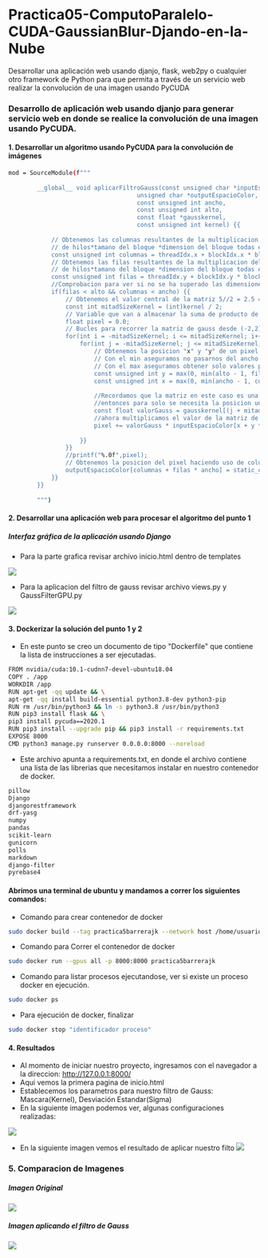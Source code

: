# Practica05-ComputoParalelo-CUDA-GaussianBlur-Djando-en-la-Nube
Desarrollar una aplicación web usando djanjo, flask, web2py o  cualquier otro framework de Python para que permita a través de  un servicio web realizar la convolución de una imagen usando  PyCUDA

### Desarrollo de aplicación web usando djanjo para generar servicio web en donde se realice la convolución de una imagen usando PyCUDA.
#### 1. Desarrollar un algoritmo usando PyCUDA para la convolución de imágenes
```sh
mod = SourceModule(f""" 
        
        __global__ void aplicarFiltroGauss(const unsigned char *inputEspacioColor, 
                                    unsigned char *outputEspacioColor, 
                                    const unsigned int ancho, 
                                    const unsigned int alto, 
                                    const float *gausskernel, 
                                    const unsigned int kernel) {{
    
            // Obtenemos las columnas resultantes de la multiplicacion del numero
            // de hilos*tamano del bloque *dimension del bloque todas en el espacio de X
            const unsigned int columnas = threadIdx.x + blockIdx.x * blockDim.x;
            // Obtenemos las filas resultantes de la multiplicacion del numero
            // de hilos*tamano del bloque *dimension del bloque todas en el espacio de Y
            const unsigned int filas = threadIdx.y + blockIdx.y * blockDim.y;
            //Comprobacion para ver si no se ha superado las dimensiones de la imagen 
            if(filas < alto && columnas < ancho) {{
                // Obtenemos el valor central de la matriz 5//2 = 2.5 = 2 #
                const int mitadSizeKernel = (int)kernel / 2;
                // Variable que van a almacenar la suma de producto de los canales rgb por cada valor de la matriz de gauss
                float pixel = 0.0;
                // Bucles para recorrer la matriz de gauss desde (-2,2]#
                for(int i = -mitadSizeKernel; i <= mitadSizeKernel; i++) {{
                    for(int j = -mitadSizeKernel; j <= mitadSizeKernel; j++) {{
                        // Obtenemos la posicion "x" y "y" de un pixel en especifico para manipularlo. #
                        // Con el min aseguramos no pasarnos del ancho o alto de la imagen #
                        // Con el max aseguramos obtener solo valores positivos y no se problemas con la dimension de la imagen
                        const unsigned int y = max(0, min(alto - 1, filas + i));
                        const unsigned int x = max(0, min(ancho - 1, columnas + j));
                    
                        //Recordamos que la matriz en este caso es una lista no una matriz seguida por lenguaje C
                        //entonces para solo se necesita la posicion una posicion para el kernel que buscamos.
                        const float valorGauss = gausskernel[(j + mitadSizeKernel) + (i + mitadSizeKernel) * kernel];
                        //ahora multiplicamos el valor de la matriz de gauss por el pixel en la posicion x,y 
                        pixel += valorGauss * inputEspacioColor[x + y * ancho];
                    
                    }}
                }}
                //printf("%.0f",pixel);
                // Obtenemos la posicion del pixel haciendo uso de columnas, filas y ancho, luego asignamos el valor del pixel modificado.
                outputEspacioColor[columnas + filas * ancho] = static_cast<unsigned char>(pixel);
            }}
        }}
        
        """)
```

#### 2. Desarrollar una aplicación web para procesar el algoritmo del punto 1

##### Interfaz gráfica de la aplicación usando Django

- Para la parte grafica revisar archivo inicio.html dentro de templates

![](/Resultados/interfazgrafica.png)

- Para la aplicacion del filtro de gauss revisar archivo views.py y GaussFilterGPU.py

![](/Resultados/predecir-imagen.jpg)

#### 3. Dockerizar la solución del punto 1 y 2

- En este punto se creo un documento de tipo "Dockerfile" que contiene la lista de instrucciones a ser ejecutadas. 

```sh
FROM nvidia/cuda:10.1-cudnn7-devel-ubuntu18.04
COPY . /app
WORKDIR /app
RUN apt-get -qq update && \
apt-get -qq install build-essential python3.8-dev python3-pip 
RUN rm /usr/bin/python3 && ln -s python3.8 /usr/bin/python3
RUN pip3 install flask && \
pip3 install pycuda==2020.1
RUN pip3 install --upgrade pip && pip3 install -r requirements.txt
EXPOSE 8000
CMD python3 manage.py runserver 0.0.0.0:8000 --noreload
```
- Este archivo apunta a requirements.txt, en donde el archivo contiene una lista de las librerias que necesitamos instalar en nuestro contenedor de docker. 

```sh
pillow
Django
djangorestframework
drf-yasg
numpy
pandas
scikit-learn
gunicorn
polls
markdown
django-filter
pyrebase4
```
#### Abrimos una terminal de ubuntu y mandamos a correr los siguientes comandos: 
- Comando para crear contenedor de docker
```sh
sudo docker build --tag practica5barrerajk --network host /home/usuario/Documentos/BarreraJBarreraK-Django/Practica05-ComputoParalelo-CUDA-GaussianBlur-Djando-en-la-Nube-main/Practica03-ComputoParalelo-CUDA-en-la-Nube/src/
```
- Comando para Correr el contenedor de docker
```sh
sudo docker run --gpus all -p 8000:8000 practica5barrerajk
```
- Comando para listar procesos ejecutandose, ver si existe un proceso docker en ejecución.
```sh
sudo docker ps
```
- Para ejecución de docker, finalizar 
```sh
sudo docker stop "identificador proceso"
```
#### 4. Resultados
- Al momento de iniciar nuestro proyecto, ingresamos con el navegador a la direccion: http://127.0.0.1:8000/
- Aqui vemos la primera pagina de inicio.html
- Establecemos los parametros para nuestro filtro de Gauss: Mascara(Kernel), Desviación Estandar(Sigma)
- En la siguiente imagen podemos ver, algunas configuraciones realizadas:

![](/Resultados/interfazgrafica.png)

-  En la siguiente imagen vemos el resultado de aplicar nuestro filto
![](/Resultados/predecir-imagen.jpg)

### 5. Comparacion de Imagenes
##### Imagen Original
![](/Resultados/imagenOriginalSinFiltroRecorte.png)
##### Imagen aplicando el filtro de Gauss
![](/Resultados/resultadoGaussrecorte.png)
